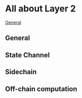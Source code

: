 
# All about Layer 2 
[General](https://github.com/Awesome-Layer-2/Awesome-Layer-2/blob/master/all%20about%20layer%202.md#general)


## General


## State Channel 



## Sidechain


## Off-chain computation

